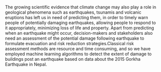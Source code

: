 The growing scientific evidence that climate change may also play a role in geological phenomena such as earthquakes, tsunamis and 
volcanic eruptions has left us in need of predicting them, in order to timely warn people of potentially damaging earthquakes, 
allowing people to respond to it appropriately, minimizing loss of life and property. Apart from predicting when an earthquake might 
occur, decision-makers and stakeholders also need an assessment of the potential damage following earthquake to formulate 
evacuation and risk reduction strategies.Classical risk assessment methods are resource and time 
consuming, and so we have employed machine learning algorithms to detect the extent of damage to buildings post an earthquake based 
on data about the 2015 Gorkha Earthquake in Nepal.



